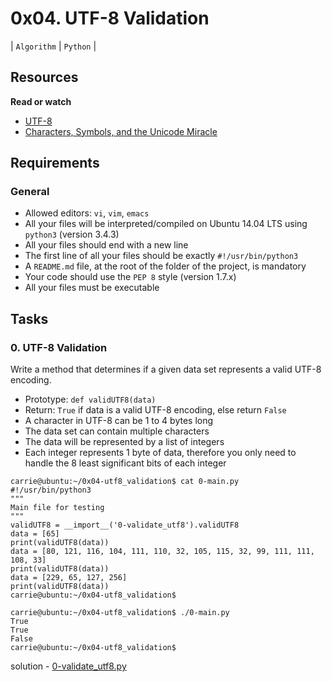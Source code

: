 # 0x04. UTF-8 Validation

| `Algorithm` | `Python` |

## Resources

**Read or watch**

+ [UTF-8](https://intranet.alxswe.com/rltoken/oqFi6P1hNvp9aSuNv---IQ)
+ [Characters, Symbols, and the Unicode Miracle](https://intranet.alxswe.com/rltoken/d--jVK8sBSlhkosu7pFzdw)

## Requirements

### General

+ Allowed editors: `vi`, `vim`, `emacs`
+ All your files will be interpreted/compiled on Ubuntu 14.04 LTS using `python3` (version 3.4.3)
+ All your files should end with a new line
+ The first line of all your files should be exactly `#!/usr/bin/python3`
+ A `README.md` file, at the root of the folder of the project, is mandatory
+ Your code should use the `PEP 8` style (version 1.7.x)
+ All your files must be executable

## Tasks

### 0. UTF-8 Validation

Write a method that determines if a given data set represents a valid UTF-8 encoding.

+ Prototype: `def validUTF8(data)`
+ Return: `True` if data is a valid UTF-8 encoding, else return `False`
+ A character in UTF-8 can be 1 to 4 bytes long
+ The data set can contain multiple characters
+ The data will be represented by a list of integers
+ Each integer represents 1 byte of data, therefore you only need to handle the 8 least significant bits of each integer

```
carrie@ubuntu:~/0x04-utf8_validation$ cat 0-main.py
#!/usr/bin/python3
"""
Main file for testing
"""
validUTF8 = __import__('0-validate_utf8').validUTF8
data = [65]
print(validUTF8(data))
data = [80, 121, 116, 104, 111, 110, 32, 105, 115, 32, 99, 111, 111, 108, 33]
print(validUTF8(data))
data = [229, 65, 127, 256]
print(validUTF8(data))
carrie@ubuntu:~/0x04-utf8_validation$
```

```
carrie@ubuntu:~/0x04-utf8_validation$ ./0-main.py
True
True
False
carrie@ubuntu:~/0x04-utf8_validation$
```

solution - [0-validate_utf8.py](./0-validate_utf8.py)